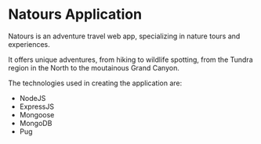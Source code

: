 # Natours Application

<p>Natours is an adventure travel web app, specializing in nature tours and experiences.</p>
<p>It offers unique adventures, from hiking to wildlife spotting, from the Tundra region in the North to the moutainous Grand Canyon.</p>
<p>The technologies used in creating the application are:
  <ul>
    <li>NodeJS</li>
    <li>ExpressJS</li>
    <li>Mongoose</li>
    <li>MongoDB</li>
    <li>Pug</li>
  </ul>
</p>
